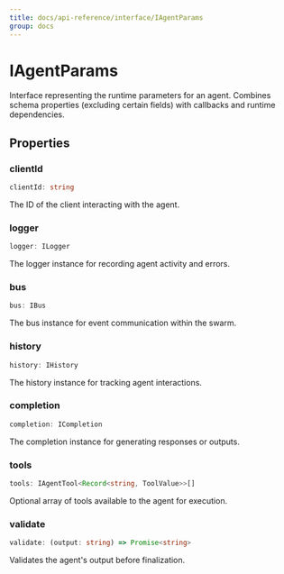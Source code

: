 ```yaml
---
title: docs/api-reference/interface/IAgentParams
group: docs
---
```


# IAgentParams

Interface representing the runtime parameters for an agent.
Combines schema properties (excluding certain fields) with callbacks and runtime dependencies.

## Properties

### clientId

```ts
clientId: string
```

The ID of the client interacting with the agent.

### logger

```ts
logger: ILogger
```

The logger instance for recording agent activity and errors.

### bus

```ts
bus: IBus
```

The bus instance for event communication within the swarm.

### history

```ts
history: IHistory
```

The history instance for tracking agent interactions.

### completion

```ts
completion: ICompletion
```

The completion instance for generating responses or outputs.

### tools

```ts
tools: IAgentTool<Record<string, ToolValue>>[]
```

Optional array of tools available to the agent for execution.

### validate

```ts
validate: (output: string) => Promise<string>
```

Validates the agent's output before finalization.
